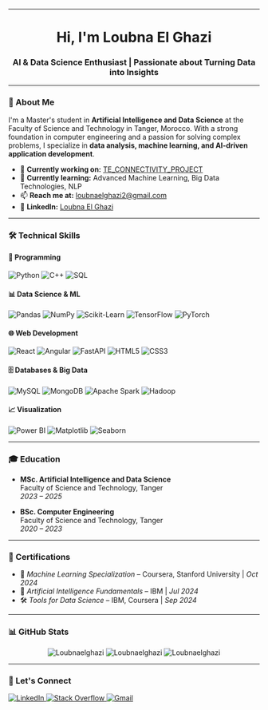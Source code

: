 <hr/>

<h1 align="center">Hi, I'm Loubna El Ghazi</h1>
<h3 align="center">AI & Data Science Enthusiast | Passionate about Turning Data into Insights</h3>

---

### 🚀 About Me

I'm a Master's student in **Artificial Intelligence and Data Science** at the Faculty of Science and Technology in Tanger, Morocco. With a strong foundation in computer engineering and a passion for solving complex problems, I specialize in **data analysis, machine learning, and AI-driven application development**.

- 🎯 **Currently working on:** [TE_CONNECTIVITY_PROJECT](https://github.com/Loubnaelghazi/Paradox-AI)
- 🔬 **Currently learning:** Advanced Machine Learning, Big Data Technologies, NLP
- 📫 **Reach me at:** [loubnaelghazi2@gmail.com](mailto:loubnaelghazi2@gmail.com)
- 💼 **LinkedIn:** [Loubna El Ghazi](https://www.linkedin.com/in/loubna-el-ghazi-030878254/)


---

### 🛠 Technical Skills

#### 🧠 Programming
![Python](https://img.shields.io/badge/Python-3776AB?style=for-the-badge&logo=python&logoColor=white)
![C++](https://img.shields.io/badge/C++-00599C?style=for-the-badge&logo=c%2B%2B&logoColor=white)
![SQL](https://img.shields.io/badge/SQL-4479A1?style=for-the-badge&logo=mysql&logoColor=white)

#### 📊 Data Science & ML
![Pandas](https://img.shields.io/badge/Pandas-150458?style=for-the-badge&logo=pandas&logoColor=white)
![NumPy](https://img.shields.io/badge/NumPy-013243?style=for-the-badge&logo=numpy&logoColor=white)
![Scikit-Learn](https://img.shields.io/badge/Scikit_Learn-F7931E?style=for-the-badge&logo=scikit-learn&logoColor=white)
![TensorFlow](https://img.shields.io/badge/TensorFlow-FF6F00?style=for-the-badge&logo=tensorflow&logoColor=white)
![PyTorch](https://img.shields.io/badge/PyTorch-EE4C2C?style=for-the-badge&logo=pytorch&logoColor=white)

#### 🌐 Web Development
![React](https://img.shields.io/badge/React-61DAFB?style=for-the-badge&logo=react&logoColor=white)
![Angular](https://img.shields.io/badge/Angular-DD0031?style=for-the-badge&logo=angular&logoColor=white)
![FastAPI](https://img.shields.io/badge/FastAPI-009688?style=for-the-badge&logo=fastapi&logoColor=white)
![HTML5](https://img.shields.io/badge/HTML5-E34F26?style=for-the-badge&logo=html5&logoColor=white)
![CSS3](https://img.shields.io/badge/CSS3-1572B6?style=for-the-badge&logo=css3&logoColor=white)

#### 🗄️ Databases & Big Data
![MySQL](https://img.shields.io/badge/MySQL-4479A1?style=for-the-badge&logo=mysql&logoColor=white)
![MongoDB](https://img.shields.io/badge/MongoDB-47A248?style=for-the-badge&logo=mongodb&logoColor=white)
![Apache Spark](https://img.shields.io/badge/Apache_Spark-E25A1C?style=for-the-badge&logo=apachespark&logoColor=white)
![Hadoop](https://img.shields.io/badge/Hadoop-66CCFF?style=for-the-badge&logo=apachehadoop&logoColor=white)

#### 📈 Visualization
![Power BI](https://img.shields.io/badge/Power_BI-F2C811?style=for-the-badge&logo=powerbi&logoColor=white)
![Matplotlib](https://img.shields.io/badge/Matplotlib-11557C?style=for-the-badge&logo=matplotlib&logoColor=white)
![Seaborn](https://img.shields.io/badge/Seaborn-0C7B93?style=for-the-badge&logo=seaborn&logoColor=white)

---

### 🎓 Education

- **MSc. Artificial Intelligence and Data Science**  
  Faculty of Science and Technology, Tanger  
  *2023 – 2025*

- **BSc. Computer Engineering**  
  Faculty of Science and Technology, Tanger  
  *2020 – 2023*

---

### 📜 Certifications

- 🏅 *Machine Learning Specialization* – Coursera, Stanford University | *Oct 2024*
- 🧠 *Artificial Intelligence Fundamentals* – IBM | *Jul 2024*
- 🛠️ *Tools for Data Science* – IBM, Coursera | *Sep 2024*

---

### 📊 GitHub Stats

<p align="center">
  <img src="https://github-readme-streak-stats.herokuapp.com/?user=Loubnaelghazi&theme=tokyonight" alt="Loubnaelghazi" />
  <img src="https://github-readme-stats.vercel.app/api?username=Loubnaelghazi&show_icons=true&theme=tokyonight" alt="Loubnaelghazi" />
  <img src="https://github-readme-stats.vercel.app/api/top-langs?username=Loubnaelghazi&layout=compact&theme=tokyonight" alt="Loubnaelghazi" />
</p>

---

### 🤝 Let's Connect

<p align="left">
  <a href="https://www.linkedin.com/in/loubna-el-ghazi-030878254/" target="_blank">
    <img src="https://img.shields.io/badge/LinkedIn-0077B5?style=for-the-badge&logo=linkedin&logoColor=white" alt="LinkedIn" />
  </a>
  <a href="https://stackoverflow.com/users/21214793/loubna-el" target="_blank">
    <img src="https://img.shields.io/badge/Stack_Overflow-FE7A16?style=for-the-badge&logo=stack-overflow&logoColor=white" alt="Stack Overflow" />
  </a>
  <a href="mailto:loubnaelghazi2@gmail.com" target="_blank">
    <img src="https://img.shields.io/badge/Gmail-D14836?style=for-the-badge&logo=gmail&logoColor=white" alt="Gmail" />
  </a>
</p>
